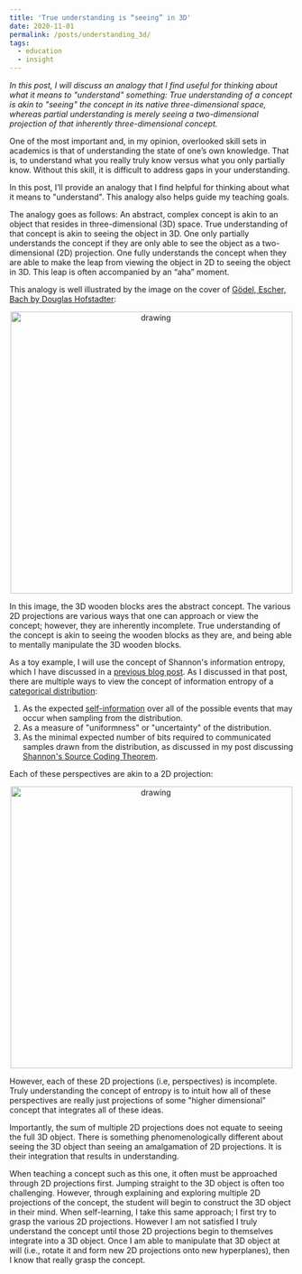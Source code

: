 ```yaml
---
title: 'True understanding is “seeing” in 3D'
date: 2020-11-01
permalink: /posts/understanding_3d/
tags:
  - education
  - insight
---
```

*In this post, I will discuss an analogy that I find useful for thinking about what it means to "understand" something: True understanding of a concept is akin to "seeing" the concept in its native three-dimensional space, whereas partial understanding is merely seeing a two-dimensional projection of that inherently three-dimensional concept.*

One of the most important and, in my opinion, overlooked skill sets in academics is that of understanding the state of one’s own knowledge.  That is, to understand what you really truly know versus what you only partially know. Without this skill, it is difficult to address gaps in your understanding. 

In this post, I’ll provide an analogy that I find helpful for thinking about what it means to "understand". This analogy also helps guide my teaching goals.   

The analogy goes as follows: An abstract, complex concept is akin to an object that resides in three-dimensional (3D) space.  True understanding of that concept is akin to seeing the object in 3D. One only partially understands the concept if they are only able to see the object as a two-dimensional (2D) projection. One fully understands the concept when they are able to make the leap from viewing the object in 2D to seeing the object in 3D.  This leap is often accompanied by an “aha” moment.

This analogy is well illustrated by the image on the cover of [Gödel, Escher, Bach by Douglas Hofstadter](https://en.wikipedia.org/wiki/Gödel,_Escher,_Bach):

<center><img src="https://raw.githubusercontent.com/mbernste/mbernste.github.io/master/images/GodelEscherBachCover.png" alt="drawing" width="500"/></center>

In this image, the 3D wooden blocks ares the abstract concept.  The various 2D projections are various ways that one can approach or view the concept; however, they are inherently incomplete.  True understanding of the concept is akin to seeing the wooden blocks as they are, and being able to mentally manipulate the 3D wooden blocks.

As a toy example, I will use the concept of Shannon's information entropy, which I have discussed in a [previous blog post](https://mbernste.github.io/posts/entropy/).  As I discussed in that post, there are multiple ways to view the concept of information entropy of a [categorical distribution](https://en.wikipedia.org/wiki/Categorical_distribution):
1. As the expected [self-information](https://mbernste.github.io/posts/self_info/) over all of the possible events that may occur when sampling from the distribution.
2. As a measure of "uniformness" or "uncertainty" of the distribution.
3. As the minimal expected number of bits required to communicated samples drawn from the distribution, as discussed in my post discussing [Shannon's Source Coding Theorem](https://mbernste.github.io/posts/sourcecoding/).

Each of these perspectives are akin to a 2D projection:  

<center><img src="https://raw.githubusercontent.com/mbernste/mbernste.github.io/master/images/Entropy3DConcept.png" alt="drawing" width="500"/></center>

However, each of these 2D projections (i.e, perspectives) is incomplete.  Truly understanding the concept of entropy is to intuit how all of these perspectives are really just projections of some "higher dimensional" concept that integrates all of these ideas. 

Importantly, the sum of multiple 2D projections does not equate to seeing the full 3D object.  There is something phenomenologically different about seeing the 3D object than seeing an amalgamation of 2D projections. It is their integration that results in understanding.

When teaching a concept such as this one, it often must be approached through 2D projections first.  Jumping straight to the 3D object is often too challenging. However, through explaining and exploring multiple 2D projections of the concept, the student will begin to construct the 3D object in their mind. When self-learning, I take this same approach; I first try to grasp the various 2D projections. However I am not satisfied I truly understand the concept until those 2D projections begin to themselves integrate into a 3D object.  Once I am able to manipulate that 3D object at will (i.e., rotate it and form new 2D projections onto new hyperplanes), then I know that really grasp the concept.












